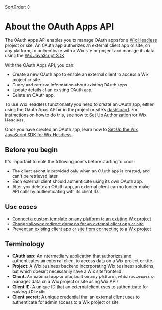 SortOrder: 0
# About the OAuth Apps API

The OAuth Apps API enables you to manage OAuth apps for a [Wix Headless](https://dev.wix.com/api/sdk/about-wix-headless/overview) project or site. An OAuth app authorizes an external client app or site, on any platform, to authenticate with a Wix site or project and manage its data using the [Wix JavaScript SDK](https://dev.wix.com/api/sdk/introduction/about-the-wix-javascript-sdk).

With the OAuth Apps API, you can:

+ Create a new OAuth app to enable an external client to access a Wix project or site.
+ Query and retrieve information about existing OAuth apps.
+ Update details of an existing OAuth app.
+ Delete an OAuth app.

To use Wix Headless functionality you need to create an OAuth app, either using the OAuth Apps API or in the project or site's [dashboard](https://www.wix.com/my-account/site-selector/?buttonText=Select%20Site&title=Select%20a%20Site&autoSelectOnSingleSite=true&actionUrl=https:%2F%2Fwww.wix.com%2Fdashboard%2F%7B%7BmetaSiteId%7D%7D%2Foauth-apps-settings). For instructions on how to do this, see how to [Set Up Authorization](https://dev.wix.com/api/sdk/sdk-setup:-wix-headless/authorization) for Wix Headless.

Once you have created an OAuth app, learn how to [Set Up the Wix JavaScript SDK for Wix Headless](https://dev.wix.com/api/sdk/sdk-setup:-wix-headless/set-up-the-wix-sdk).

## Before you begin

It's important to note the following points before starting to code:

+ The client secret is provided only when an OAuth app is created, and can't be retrieved later.
+ Each external client should authenticate using its own OAuth app.
+ After you delete an OAuth app, an external client can no longer make API calls by authenticating with its client ID.

## Use cases

+ [Connect a custom template on any platform to an existing Wix project](/docs/authentication-management/oauth-apps/sample-flows#authentication-management_oauth-apps_sample-flows_connect-a-custom-template-on-any-platform-to-an-existing-wix-project)
+ [Change allowed redirect domains for an external client app or site](/docs/authentication-management/oauth-apps/sample-flows#authentication-management_oauth-apps_sample-flows_change-allowed-redirect-domains-for-an-external-client-app-or-site)
+ [Prevent an existing client app or site from connecting to a Wix project](/docs/authentication-management/oauth-apps/sample-flows#authentication-management_oauth-apps_sample-flows_prevent-an-existing-client-app-or-site-from-connecting-to-a-wix-project)

## Terminology

+ **OAuth app:** An intermediary application that authorizes and authenticates an external client to access data on a Wix project or site.
+ **Project:** A Wix business backend incorporating Wix business solutions, but which doesn't necessarily have a Wix site frontend.
+ **Client:** An external app or site, built on any platform, which accesses or manages data on a Wix project or site using Wix APIs.
+ **Client ID:** A unique ID that an external client uses to authenticate for making API calls.
+ **Client secret:** A unique credential that an external client uses to authenticate for admin access to a Wix project or site.
